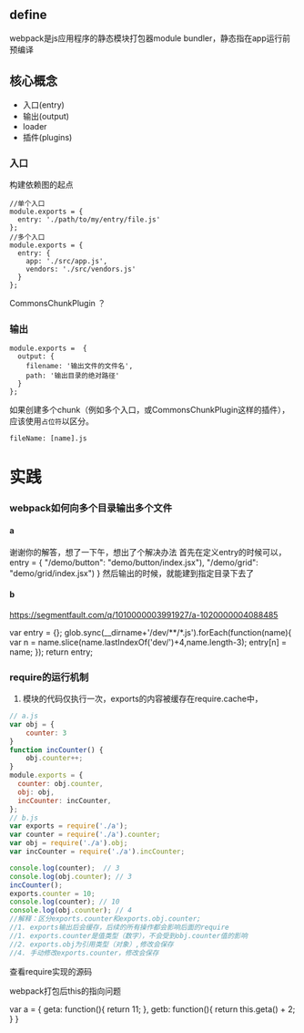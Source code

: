 
## define
webpack是js应用程序的静态模块打包器module bundler，静态指在app运行前预编译

## 核心概念
- 入口(entry)
- 输出(output)
- loader
- 插件(plugins)

### 入口
构建依赖图的起点
```
//单个入口
module.exports = {
  entry: './path/to/my/entry/file.js'
};
//多个入口
module.exports = {
  entry: {
    app: './src/app.js',
    vendors: './src/vendors.js'
  }
};
```
CommonsChunkPlugin ？
### 输出
```
module.exports =  {
  output: {
    filename: '输出文件的文件名',
    path: '输出目录的绝对路径'
  }
};
```
如果创建多个chunk（例如多个入口，或CommonsChunkPlugin这样的插件），应该使用`占位符`以区分。
```
fileName: [name].js
```














# 实践

### webpack如何向多个目录输出多个文件

#### a
谢谢你的解答，想了一下午，想出了个解决办法
首先在定义entry的时候可以，
entry = {
"/demo/button": "demo/button/index.jsx"),
"/demo/grid": "demo/grid/index.jsx")
}
然后输出的时候，就能建到指定目录下去了
#### b
https://segmentfault.com/q/1010000003991927/a-1020000004088485

var entry = {};
glob.sync(__dirname+'/dev/**/*.js').forEach(function(name){
    var n = name.slice(name.lastIndexOf('dev/')+4,name.length-3);
    entry[n] = name;
});
return entry;


### require的运行机制
1. 模块的代码仅执行一次，exports的内容被缓存在require.cache中，
``` javascript
// a.js
var obj = {
    counter: 3
}
function incCounter() {
    obj.counter++;
}
module.exports = {
  counter: obj.counter,
  obj: obj,
  incCounter: incCounter,
};
// b.js
var exports = require('./a');
var counter = require('./a').counter;
var obj = require('./a').obj;
var incCounter = require('./a').incCounter;

console.log(counter);  // 3
console.log(obj.counter); // 3
incCounter();
exports.counter = 10;
console.log(counter); // 10
console.log(obj.counter); // 4
//解释：区分exports.counter和exports.obj.counter;
//1. exports输出后会缓存，后续的所有操作都会影响后面的require
//1. exports.counter是值类型（数字），不会受到obj.counter值的影响
//2. exports.obj为引用类型（对象）,修改会保存
//4. 手动修改exports.counter，修改会保存
```


查看require实现的源码

webpack打包后this的指向问题

var a = {
  geta: function(){
    return 11;
  },
  getb: function(){
    return this.geta() + 2;
  }
}
